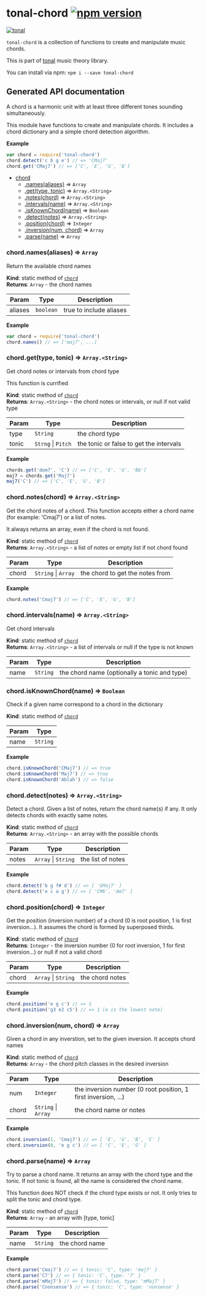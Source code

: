 # tonal-chord [![npm version](https://img.shields.io/npm/v/tonal-chord.svg)](https://www.npmjs.com/package/tonal-chord)

[![tonal](https://img.shields.io/badge/tonal-chord-yellow.svg)](https://www.npmjs.com/browse/keyword/tonal)

`tonal-chord` is a collection of functions to create and manipulate music chords.

This is part of [tonal](https://www.npmjs.com/package/tonal) music theory library.

You can install via npm: `npm i --save tonal-chord`

## Generated API documentation
<a name="module_chord"></a>

A chord is a harmonic unit with at least three different tones sounding simultaneously.

This module have functions to create and manipulate chords. It includes a
chord dictionary and a simple chord detection algorithm.

**Example**  
```js
var chord = require('tonal-chord')
chord.detect('c b g e') // => 'CMaj7'
chord.get('CMaj7') // => ['C', 'E', 'G', 'B']
```

* [chord](#module_chord)
    * [.names(aliases)](#module_chord.names) ⇒ <code>Array</code>
    * [.get(type, tonic)](#module_chord.get) ⇒ <code>Array.&lt;String&gt;</code>
    * [.notes(chord)](#module_chord.notes) ⇒ <code>Array.&lt;String&gt;</code>
    * [.intervals(name)](#module_chord.intervals) ⇒ <code>Array.&lt;String&gt;</code>
    * [.isKnownChord(name)](#module_chord.isKnownChord) ⇒ <code>Boolean</code>
    * [.detect(notes)](#module_chord.detect) ⇒ <code>Array.&lt;String&gt;</code>
    * [.position(chord)](#module_chord.position) ⇒ <code>Integer</code>
    * [.inversion(num, chord)](#module_chord.inversion) ⇒ <code>Array</code>
    * [.parse(name)](#module_chord.parse) ⇒ <code>Array</code>

<a name="module_chord.names"></a>

### chord.names(aliases) ⇒ <code>Array</code>
Return the available chord names

**Kind**: static method of <code>[chord](#module_chord)</code>  
**Returns**: <code>Array</code> - the chord names  

| Param | Type | Description |
| --- | --- | --- |
| aliases | <code>boolean</code> | true to include aliases |

**Example**  
```js
var chord = require('tonal-chord')
chord.names() // => ['maj7', ...]
```
<a name="module_chord.get"></a>

### chord.get(type, tonic) ⇒ <code>Array.&lt;String&gt;</code>
Get chord notes or intervals from chord type

This function is currified

**Kind**: static method of <code>[chord](#module_chord)</code>  
**Returns**: <code>Array.&lt;String&gt;</code> - the chord notes or intervals, or null if not valid type  

| Param | Type | Description |
| --- | --- | --- |
| type | <code>String</code> | the chord type |
| tonic | <code>Strng</code> &#124; <code>Pitch</code> | the tonic or false to get the intervals |

**Example**  
```js
chords.get('dom7', 'C') // => ['C', 'E', 'G', 'Bb']
maj7 = chords.get('Maj7')
maj7('C') // => ['C', 'E', 'G', 'B']
```
<a name="module_chord.notes"></a>

### chord.notes(chord) ⇒ <code>Array.&lt;String&gt;</code>
Get the chord notes of a chord. This function accepts either a chord name
(for example: 'Cmaj7') or a list of notes.

It always returns an array, even if the chord is not found.

**Kind**: static method of <code>[chord](#module_chord)</code>  
**Returns**: <code>Array.&lt;String&gt;</code> - a list of notes or empty list if not chord found  

| Param | Type | Description |
| --- | --- | --- |
| chord | <code>String</code> &#124; <code>Array</code> | the chord to get the notes from |

**Example**  
```js
chord.notes('Cmaj7') // => ['C', 'E', 'G', 'B']
```
<a name="module_chord.intervals"></a>

### chord.intervals(name) ⇒ <code>Array.&lt;String&gt;</code>
Get chord intervals

**Kind**: static method of <code>[chord](#module_chord)</code>  
**Returns**: <code>Array.&lt;String&gt;</code> - a list of intervals or null if the type is not known  

| Param | Type | Description |
| --- | --- | --- |
| name | <code>String</code> | the chord name (optionally a tonic and type) |

<a name="module_chord.isKnownChord"></a>

### chord.isKnownChord(name) ⇒ <code>Boolean</code>
Check if a given name correspond to a chord in the dictionary

**Kind**: static method of <code>[chord](#module_chord)</code>  

| Param | Type |
| --- | --- |
| name | <code>String</code> |

**Example**  
```js
chord.isKnownChord('CMaj7') // => true
chord.isKnownChord('Maj7') // => true
chord.isKnownChord('Ablah') // => false
```
<a name="module_chord.detect"></a>

### chord.detect(notes) ⇒ <code>Array.&lt;String&gt;</code>
Detect a chord. Given a list of notes, return the chord name(s) if any.
It only detects chords with exactly same notes.

**Kind**: static method of <code>[chord](#module_chord)</code>  
**Returns**: <code>Array.&lt;String&gt;</code> - an array with the possible chords  

| Param | Type | Description |
| --- | --- | --- |
| notes | <code>Array</code> &#124; <code>String</code> | the list of notes |

**Example**  
```js
chord.detect('b g f# d') // => [ 'GMaj7' ]
chord.detect('e c a g') // => [ 'CM6', 'Am7' ]
```
<a name="module_chord.position"></a>

### chord.position(chord) ⇒ <code>Integer</code>
Get the position (inversion number) of a chord (0 is root position, 1 is first
inversion...). It assumes the chord is formed by superposed thirds.

**Kind**: static method of <code>[chord](#module_chord)</code>  
**Returns**: <code>Integer</code> - the inversion number (0 for root inversion, 1 for first
inversion...) or null if not a valid chord  

| Param | Type | Description |
| --- | --- | --- |
| chord | <code>Array</code> &#124; <code>String</code> | the chord notes |

**Example**  
```js
chord.position('e g c') // => 1
chord.position('g3 e2 c5') // => 1 (e is the lowest note)
```
<a name="module_chord.inversion"></a>

### chord.inversion(num, chord) ⇒ <code>Array</code>
Given a chord in any inverstion, set to the given inversion. It accepts
chord names

**Kind**: static method of <code>[chord](#module_chord)</code>  
**Returns**: <code>Array</code> - the chord pitch classes in the desired inversion  

| Param | Type | Description |
| --- | --- | --- |
| num | <code>Integer</code> | the inversion number (0 root position, 1 first inversion, ...) |
| chord | <code>String</code> &#124; <code>Array</code> | the chord name or notes |

**Example**  
```js
chord.inversion(1, 'Cmaj7') // => [ 'E', 'G', 'B', 'C' ]
chord.inversion(0, 'e g c') // => [ 'C', 'E', 'G' ]
```
<a name="module_chord.parse"></a>

### chord.parse(name) ⇒ <code>Array</code>
Try to parse a chord name. It returns an array with the chord type and
the tonic. If not tonic is found, all the name is considered the chord
name.

This function does NOT check if the chord type exists or not. It only tries
to split the tonic and chord type.

**Kind**: static method of <code>[chord](#module_chord)</code>  
**Returns**: <code>Array</code> - an array with [type, tonic]  

| Param | Type | Description |
| --- | --- | --- |
| name | <code>String</code> | the chord name |

**Example**  
```js
chord.parse('Cmaj7') // => { tonic: 'C', type: 'maj7' }
chord.parse('C7') // => { tonic: 'C', type: '7' }
chord.parse('mMaj7') // => { tonic: false, type: 'mMaj7' }
chord.parse('Cnonsense') // => { tonic: 'C', type: 'nonsense' }
```
